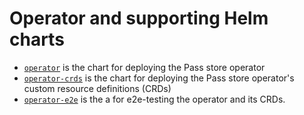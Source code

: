 # Operator and supporting Helm charts

- [`operator`](https://github.com/premiscale/pass-operator/tree/master/helm/operator) is the chart for deploying the Pass store operator
- [`operator-crds`](https://github.com/premiscale/pass-operator/tree/master/helm/operator-crds) is the chart for deploying the Pass store operator's custom resource definitions (CRDs)
- [`operator-e2e`](https://github.com/premiscale/pass-operator/tree/master/helm/operator-e2e) is the a for e2e-testing the operator and its CRDs.